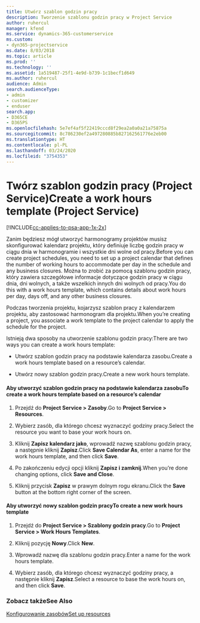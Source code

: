 ```yaml
---
title: Utwórz szablon godzin pracy
description: Tworzenie szablonu godzin pracy w Project Service
author: ruhercul
manager: kfend
ms.service: dynamics-365-customerservice
ms.custom:
- dyn365-projectservice
ms.date: 8/03/2018
ms.topic: article
ms.prod: ''
ms.technology: ''
ms.assetid: 1a519487-25f1-4e9d-b739-1c1becf1d649
ms.author: ruhercul
audience: Admin
search.audienceType:
- admin
- customizer
- enduser
search.app:
- D365CE
- D365PS
ms.openlocfilehash: 5e7ef4af5f22419cccd8f29ea2a0a0a21a75875a
ms.sourcegitcommit: 8c786230ef2a497280885b827162561776e2eb00
ms.translationtype: HT
ms.contentlocale: pl-PL
ms.lasthandoff: 03/24/2020
ms.locfileid: "3754353"
---
```

# <a name="create-a-work-hours-template-project-service"></a><span data-ttu-id="88daa-103">Twórz szablon godzin pracy (Project Service)</span><span class="sxs-lookup"><span data-stu-id="88daa-103">Create a work hours template (Project Service)</span></span>

[!INCLUDE[cc-applies-to-psa-app-1x-2x](../includes/cc-applies-to-psa-app-1x-2x.md)]

<span data-ttu-id="88daa-104">Zanim będziesz mógł utworzyć harmonogramy projektów musisz skonfigurować kalendarz projektu, który definiuje liczbę godzin pracy w ciągu dnia w harmonogramie i wszystkie dni wolne od pracy.</span><span class="sxs-lookup"><span data-stu-id="88daa-104">Before you can create project schedules, you need to set up a project calendar that defines the number of working hours to accommodate per day in the schedule and any business closures.</span></span> <span data-ttu-id="88daa-105">Można to zrobić za pomocą szablonu godzin pracy, który zawiera szczegółowe informacje dotyczące godzin pracy w ciągu dnia, dni wolnych, a także wszelkich innych dni wolnych od pracy.</span><span class="sxs-lookup"><span data-stu-id="88daa-105">You do this with a work hours template, which contains details about work hours per day, days off, and any other business closures.</span></span>  
  
 <span data-ttu-id="88daa-106">Podczas tworzenia projektu, kojarzysz szablon pracy z kalendarzem projektu, aby zastosować harmonogram dla projektu.</span><span class="sxs-lookup"><span data-stu-id="88daa-106">When you’re creating a project, you associate a work template to the project calendar to apply the schedule for the project.</span></span>  
  
 <span data-ttu-id="88daa-107">Istnieją dwa sposoby na utworzenie szablonu godzin pracy:</span><span class="sxs-lookup"><span data-stu-id="88daa-107">There are two ways you can create a work hours template:</span></span>  
  
-   <span data-ttu-id="88daa-108">Utwórz szablon godzin pracy na podstawie kalendarza zasobu.</span><span class="sxs-lookup"><span data-stu-id="88daa-108">Create a work hours template based on a resource’s calendar.</span></span>  
  
-   <span data-ttu-id="88daa-109">Utwórz nowy szablon godzin pracy.</span><span class="sxs-lookup"><span data-stu-id="88daa-109">Create a new work hours template.</span></span>  
  
#### <a name="to-create-a-work-hours-template-based-on-a-resources-calendar"></a><span data-ttu-id="88daa-110">Aby utworzyć szablon godzin pracy na podstawie kalendarza zasobu</span><span class="sxs-lookup"><span data-stu-id="88daa-110">To create a work hours template based on a resource’s calendar</span></span>  
  
1.  <span data-ttu-id="88daa-111">Przejdź do **Project Service > Zasoby**.</span><span class="sxs-lookup"><span data-stu-id="88daa-111">Go to **Project Service > Resources**.</span></span>  
  
2.  <span data-ttu-id="88daa-112">Wybierz zasób, dla którego chcesz wyznaczyć godziny pracy.</span><span class="sxs-lookup"><span data-stu-id="88daa-112">Select the resource you want to base your work hours on.</span></span>  
  
3.  <span data-ttu-id="88daa-113">Kliknij **Zapisz kalendarz jako**, wprowadź nazwę szablonu godzin pracy, a następnie kliknij **Zapisz**.</span><span class="sxs-lookup"><span data-stu-id="88daa-113">Click **Save Calendar As**, enter a name for the work hours template, and then click **Save**.</span></span>  
  
4.  <span data-ttu-id="88daa-114">Po zakończeniu edycji opcji kliknij **Zapisz i zamknij**.</span><span class="sxs-lookup"><span data-stu-id="88daa-114">When you’re done changing options, click **Save and Close**.</span></span>  
  
5.  <span data-ttu-id="88daa-115">Kliknij przycisk **Zapisz** w prawym dolnym rogu ekranu.</span><span class="sxs-lookup"><span data-stu-id="88daa-115">Click the **Save** button at the bottom right corner of the screen.</span></span>  
  
#### <a name="to-create-a-new-work-hours-template"></a><span data-ttu-id="88daa-116">Aby utworzyć nowy szablon godzin pracy</span><span class="sxs-lookup"><span data-stu-id="88daa-116">To create a new work hours template</span></span>  
  
1.  <span data-ttu-id="88daa-117">Przejdź do **Project Service > Szablony godzin pracy**.</span><span class="sxs-lookup"><span data-stu-id="88daa-117">Go to **Project Service > Work Hours Templates**.</span></span>  
  
2.  <span data-ttu-id="88daa-118">Kliknij pozycję **Nowy**.</span><span class="sxs-lookup"><span data-stu-id="88daa-118">Click **New**.</span></span>  
  
3.  <span data-ttu-id="88daa-119">Wprowadź nazwę dla szablonu godzin pracy.</span><span class="sxs-lookup"><span data-stu-id="88daa-119">Enter a name for the work hours template.</span></span>  
  
4.  <span data-ttu-id="88daa-120">Wybierz zasób, dla którego chcesz wyznaczyć godziny pracy, a następnie kliknij **Zapisz**.</span><span class="sxs-lookup"><span data-stu-id="88daa-120">Select a resource to base the work hours on, and then click **Save**.</span></span>  
  
### <a name="see-also"></a><span data-ttu-id="88daa-121">Zobacz także</span><span class="sxs-lookup"><span data-stu-id="88daa-121">See Also</span></span>  
 [<span data-ttu-id="88daa-122">Konfigurowanie zasobów</span><span class="sxs-lookup"><span data-stu-id="88daa-122">Set up resources</span></span>](../project-service/set-up-resources.md)
